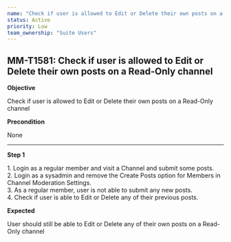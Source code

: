 ```yaml
---
name: "Check if user is allowed to Edit or Delete their own posts on a Read-Only channel"
status: Active
priority: Low
team_ownership: "Suite Users"
---
```


## MM-T1581: Check if user is allowed to Edit or Delete their own posts on a Read-Only channel

**Objective**

Check if user is allowed to Edit or Delete their own posts on a Read-Only channel

**Precondition**

None

---

**Step 1**

1\. Login as a regular member and visit a Channel and submit some posts.\
2\. Login as a sysadmin and remove the Create Posts option for Members in Channel Moderation Settings.\
3\. As a regular member, user is not able to submit any new posts.\
4\. Check if user is able to Edit or Delete any of their previous posts.

**Expected**

User should still be able to Edit or Delete any of their own posts on a Read-Only channel
